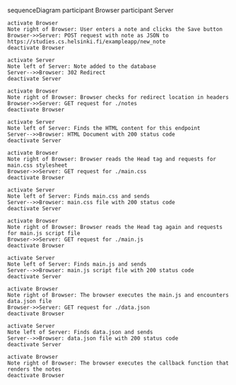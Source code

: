 sequenceDiagram
participant Browser
participant Server

    activate Browser
    Note right of Browser: User enters a note and clicks the Save button
    Browser->>Server: POST request with note as JSON to https://studies.cs.helsinki.fi/exampleapp/new_note
    deactivate Browser

    activate Server
    Note left of Server: Note added to the database
    Server-->>Browser: 302 Redirect
    deactivate Server

    activate Browser
    Note right of Browser: Browser checks for redirect location in headers
    Browser->>Server: GET request for ./notes
    deactivate Browser

    activate Server
    Note left of Server: Finds the HTML content for this endpoint
    Server-->>Browser: HTML Document with 200 status code
    deactivate Server

    activate Browser
    Note right of Browser: Browser reads the Head tag and requests for main.css stylesheet
    Browser->>Server: GET request for ./main.css
    deactivate Browser

    activate Server
    Note left of Server: Finds main.css and sends
    Server-->>Browser: main.css file with 200 status code
    deactivate Server

    activate Browser
    Note right of Browser: Browser reads the Head tag again and requests for main.js script file
    Browser->>Server: GET request for ./main.js
    deactivate Browser

    activate Server
    Note left of Server: Finds main.js and sends
    Server-->>Browser: main.js script file with 200 status code
    deactivate Server

    activate Browser
    Note right of Browser: The browser executes the main.js and encounters data.json file
    Browser->>Server: GET request for ./data.json
    deactivate Browser

    activate Server
    Note left of Server: Finds data.json and sends
    Server-->>Browser: data.json file with 200 status code
    deactivate Server

    activate Browser
    Note right of Browser: The browser executes the callback function that renders the notes
    deactivate Browser
